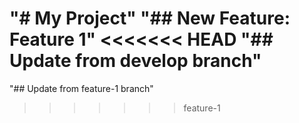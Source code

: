 "# My Project" 
"## New Feature: Feature 1" 
<<<<<<< HEAD
"## Update from develop branch" 
=======
"## Update from feature-1 branch" 
>>>>>>> feature-1
